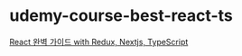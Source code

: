 # udemy-course-best-react-ts

[React 완벽 가이드 with Redux, Nextjs, TypeScript](https://www.udemy.com/course/best-react/)